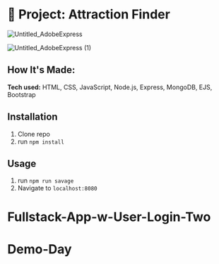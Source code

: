 # 🎥 Project: Attraction Finder

![Untitled_AdobeExpress](https://user-images.githubusercontent.com/91163017/200440855-a4d8ae7c-a760-4f4f-91af-af06e24ea8e1.gif)

![Untitled_AdobeExpress (1)](https://user-images.githubusercontent.com/91163017/200440865-8a4394da-1d41-4c91-997d-b538924b482f.gif)



## How It's Made:

**Tech used:** HTML, CSS, JavaScript, Node.js, Express, MongoDB, EJS, Bootstrap


## Installation

1. Clone repo
2. run `npm install`

## Usage

1. run `npm run savage`
2. Navigate to `localhost:8080`
# Fullstack-App-w-User-Login-Two
# Demo-Day
